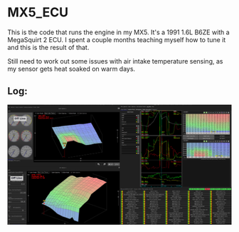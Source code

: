 # MX5_ECU

This is the code that runs the engine in my MX5. It's a 1991 1.6L B6ZE with a MegaSquirt 2 ECU. I spent a couple months teaching myself how to tune it and this is the result of that. 

Still need to work out some issues with air intake temperature sensing, as my sensor gets heat soaked on warm days. 


## Log:


![alt text](https://github.com/NickNothom/MX5_ECU/raw/master/projectCfg/plot.jpg "Logo Title Text 1")
